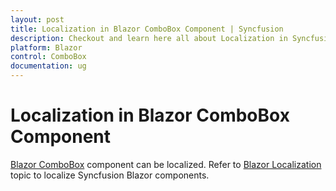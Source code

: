 ```yaml
---
layout: post
title: Localization in Blazor ComboBox Component | Syncfusion
description: Checkout and learn here all about Localization in Syncfusion Blazor ComboBox component and much more.
platform: Blazor
control: ComboBox
documentation: ug
---
```


# Localization in Blazor ComboBox Component

[Blazor ComboBox](https://www.syncfusion.com/blazor-components/blazor-combobox) component can be localized. Refer to [Blazor Localization](https://blazor.syncfusion.com/documentation/common/localization) topic to localize Syncfusion Blazor components.